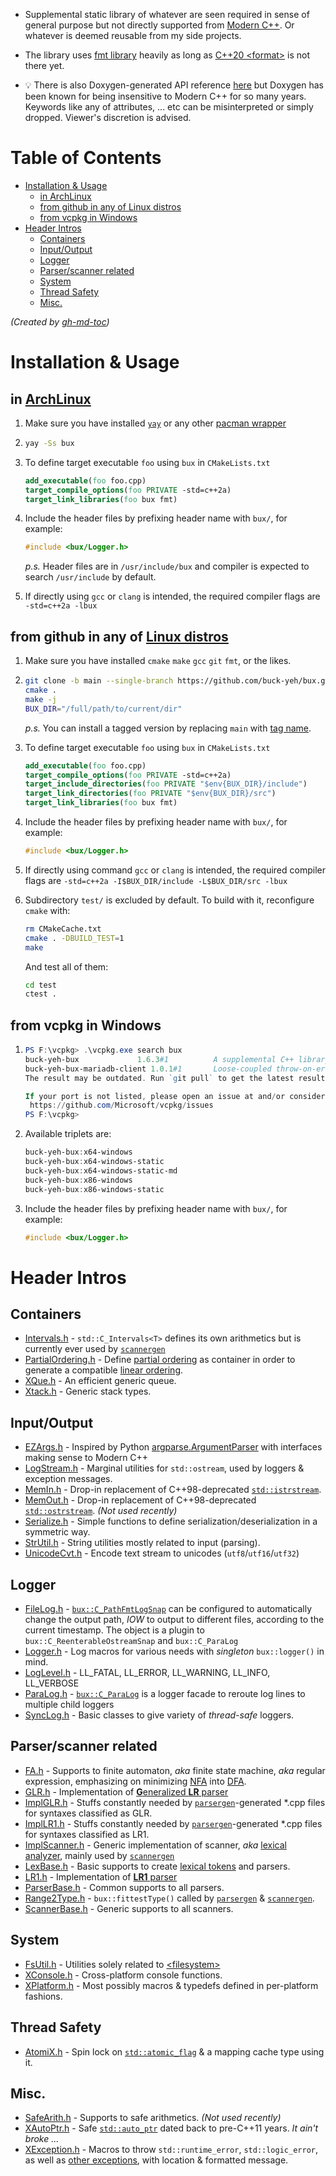 - Supplemental static library of whatever are seen required in sense of general purpose but not directly supported from [Modern C++](https://www.modernescpp.com/index.php/what-is-modern-c). Or whatever is deemed reusable from my side projects. 

- The library uses [fmt library](https://github.com/fmtlib/fmt) heavily as long as [C++20 \<format\>](https://en.cppreference.com/w/cpp/utility/format) is not there yet.

- 💡 There is also Doxygen-generated API reference [here](https://buck-yeh.github.io/bux/html/index.html) but Doxygen has been known for being insensitive to Modern C++ for so many years. Keywords like any of attributes, ... etc can be misinterpreted or simply dropped. Viewer's discretion is advised.

# Table of Contents
   * [Installation &amp; Usage](#installation--usage)
      * [in ArchLinux](#in-archlinux)
      * [from github in any of Linux distros](#from-github-in-any-of-linux-distros)
      * [from vcpkg in Windows](#from-vcpkg-in-windows)
   * [Header Intros](#header-intros)
      * [Containers](#containers)
      * [Input/Output](#inputoutput)
      * [Logger](#logger)
      * [Parser/scanner related](#parserscanner-related)
      * [System](#system)
      * [Thread Safety](#thread-safety)
      * [Misc.](#misc)

*(Created by [gh-md-toc](https://github.com/ekalinin/github-markdown-toc))*

# Installation & Usage

## in [ArchLinux](https://archlinux.org/)

1. Make sure you have installed [`yay`](https://aur.archlinux.org/packages/yay/) or any other [pacman wrapper](https://wiki.archlinux.org/index.php/AUR_helpers)

2. ~~~bash
   yay -Ss bux
   ~~~

3. To define target executable `foo` using `bux` in `CMakeLists.txt`

   ~~~cmake
   add_executable(foo foo.cpp)
   target_compile_options(foo PRIVATE -std=c++2a)
   target_link_libraries(foo bux fmt)
   ~~~

4. Include the header files by prefixing header name with `bux/`, for example:

   ~~~c++
   #include <bux/Logger.h>
   ~~~

   *p.s.* Header files are in `/usr/include/bux` and compiler is expected to search `/usr/include` by default.
5. If directly using `gcc` or `clang` is intended, the required compiler flags are `-std=c++2a -lbux`

## from github in any of [Linux distros](https://distrowatch.com/)

1. Make sure you have installed `cmake` `make` `gcc` `git` `fmt`, or the likes.

2. ~~~bash
   git clone -b main --single-branch https://github.com/buck-yeh/bux.git .
   cmake .
   make -j
   BUX_DIR="/full/path/to/current/dir"
   ~~~

   *p.s.* You can install a tagged version by replacing `main` with [tag name](https://github.com/buck-yeh/bux/tags).
3. To define target executable `foo` using `bux` in `CMakeLists.txt`

   ~~~cmake
   add_executable(foo foo.cpp)
   target_compile_options(foo PRIVATE -std=c++2a)
   target_include_directories(foo PRIVATE "$env{BUX_DIR}/include") 
   target_link_directories(foo PRIVATE "$env{BUX_DIR}/src") 
   target_link_libraries(foo bux fmt)
   ~~~

4. Include the header files by prefixing header name with `bux/`, for example:

   ~~~c++
   #include <bux/Logger.h>
   ~~~

5. If directly using command `gcc` or `clang` is intended, the required compiler flags are `-std=c++2a -I$BUX_DIR/include -L$BUX_DIR/src -lbux`
6. Subdirectory `test/` is excluded by default. To build with it, reconfigure `cmake` with:

   ~~~bash
   rm CMakeCache.txt
   cmake . -DBUILD_TEST=1
   make
   ~~~

   And test all of them:

   ~~~bash
   cd test
   ctest .
   ~~~

## from vcpkg in Windows

1. ~~~PowerShell
   PS F:\vcpkg> .\vcpkg.exe search bux
   buck-yeh-bux             1.6.3#1          A supplemental C++ library with functionalities not directly supported fro...
   buck-yeh-bux-mariadb-client 1.0.1#1       Loose-coupled throw-on-error C++20 wrapper classes and utilities over mysq...
   The result may be outdated. Run `git pull` to get the latest results.

   If your port is not listed, please open an issue at and/or consider making a pull request:
    https://github.com/Microsoft/vcpkg/issues
   PS F:\vcpkg>
   ~~~

2. Available triplets are:

   ~~~PowerShell
   buck-yeh-bux:x64-windows
   buck-yeh-bux:x64-windows-static
   buck-yeh-bux:x64-windows-static-md
   buck-yeh-bux:x86-windows
   buck-yeh-bux:x86-windows-static
   ~~~

3. Include the header files by prefixing header name with `bux/`, for example:

   ~~~c++
   #include <bux/Logger.h>
   ~~~

# Header Intros

## Containers

- [Intervals.h](include/bux/Intervals.h) - `std::C_Intervals<T>` defines its own arithmetics but is currently ever used by [`scannergen`](https://github.com/buck-yeh/parsergen/tree/main/ScannerGen)
- [PartialOrdering.h](include/bux/PartialOrdering.h) - Define [partial ordering](https://en.wikipedia.org/wiki/Partially_ordered_set) as container in order to generate a compatible [linear ordering](https://en.wikipedia.org/wiki/Total_order). 
- [XQue.h](include/bux/XQue.h) - An efficient generic queue. 
- [Xtack.h](include/bux/Xtack.h) - Generic stack types. 

## Input/Output

- [EZArgs.h](include/bux/EZArgs.h) - Inspired by Python [argparse.ArgumentParser](https://docs.python.org/3/library/argparse.html#argumentparser-objects) with interfaces making sense to Modern C++
- [LogStream.h](include/bux/LogStream.h) - Marginal utilities for `std::ostream`, used by loggers & exception messages.
- [MemIn.h](include/bux/MemIn.h) - Drop-in replacement of C++98-deprecated [`std::istrstream`](https://en.cppreference.com/w/cpp/io/istrstream).
- [MemOut.h](include/bux/MemOut.h) - Drop-in replacement of C++98-deprecated [`std::ostrstream`](https://en.cppreference.com/w/cpp/io/ostrstream). *(Not used recently)*
- [Serialize.h](include/bux/Serialize.h) - Simple functions to define serialization/deserialization in a symmetric way.
- [StrUtil.h](include/bux/StrUtil.h) - String utilities mostly related to input (parsing).
- [UnicodeCvt.h](include/bux/UnicodeCvt.h) - Encode text stream to unicodes (`utf8`/`utf16`/`utf32`)

## Logger

- [FileLog.h](include/bux/FileLog.h) - [`bux::C_PathFmtLogSnap`](https://buck-yeh.github.io/bux/html/classbux_1_1C__PathFmtLogSnap.html) can be configured to automatically change the output path, *IOW* to output to different files, according to the current timestamp. The object is a plugin to `bux::C_ReenterableOstreamSnap` and `bux::C_ParaLog`
- [Logger.h](include/bux/Logger.h) - Log macros for various needs with *singleton* `bux::logger()` in mind.
- [LogLevel.h](include/bux/LogLevel.h) - LL_FATAL, LL_ERROR, LL_WARNING, LL_INFO, LL_VERBOSE
- [ParaLog.h](include/bux/ParaLog.h) - [`bux::C_ParaLog`](https://buck-yeh.github.io/bux/html/classbux_1_1C__ParaLog.html) is a logger facade to reroute log lines to multiple child loggers 
- [SyncLog.h](include/bux/SyncLog.h) - Basic classes to give variety of *thread-safe* loggers.

## Parser/scanner related

- [FA.h](include/bux/FA.h) - Supports to finite automaton, *aka* finite state machine, *aka* regular expression, emphasizing on minimizing [NFA](https://en.wikipedia.org/wiki/Nondeterministic_finite_automaton) into [DFA](https://en.wikipedia.org/wiki/Deterministic_finite_automaton).
- [GLR.h](include/bux/GLR.h) - Implementation of [**G**eneralized **LR** parser](https://en.wikipedia.org/wiki/GLR_parser)
- [ImplGLR.h](include/bux/ImplGLR.h) - Stuffs constantly needed by [`parsergen`](https://github.com/buck-yeh/parsergen/tree/main/ParserGen)-generated *.cpp files for syntaxes classified as GLR.
- [ImplLR1.h](include/bux/ImplLR1.h) - Stuffs constantly needed by [`parsergen`](https://github.com/buck-yeh/parsergen/tree/main/ParserGen)-generated *.cpp files for syntaxes classified as LR1.
- [ImplScanner.h](include/bux/ImplScanner.h) - Generic implementation of scanner, *aka* [lexical analyzer](https://en.wikipedia.org/wiki/Lexical_analysis), mainly used by [`scannergen`](https://github.com/buck-yeh/parsergen/tree/main/ScannerGen)
- [LexBase.h](include/bux/LexBase.h) - Basic supports to create [lexical tokens](https://en.wikipedia.org/wiki/Lexical_analysis#Token) and parsers. 
- [LR1.h](include/bux/LR1.h) - Implementation of [**LR1** parser](https://en.wikipedia.org/wiki/Canonical_LR_parser)
- [ParserBase.h](include/bux/ParserBase.h) - Common supports to all parsers.
- [Range2Type.h](include/bux/Range2Type.h) - `bux::fittestType()` called by [`parsergen`](https://github.com/buck-yeh/parsergen/tree/main/ParserGen) & [`scannergen`](https://github.com/buck-yeh/parsergen/tree/main/ScannerGen).
- [ScannerBase.h](include/bux/ScannerBase.h) - Generic supports to all scanners.

## System

- [FsUtil.h](include/bux/FsUtil.h) - Utilities solely related to [\<filesystem\>](https://en.cppreference.com/w/cpp/header/filesystem)
- [XConsole.h](include/bux/XConsole.h) - Cross-platform console functions.
- [XPlatform.h](include/bux/XPlatform.h) - Most possibly macros & typedefs defined in per-platform fashions.

## Thread Safety

- [AtomiX.h](include/bux/AtomiX.h) - Spin lock on [`std::atomic_flag`](https://en.cppreference.com/w/cpp/atomic/atomic_flag) & a mapping cache type using it.

## Misc.

- [SafeArith.h](include/bux/SafeArith.h) - Supports to safe arithmetics. *(Not used recently)*
- [XAutoPtr.h](include/bux/XAutoPtr.h) - Safe [`std::auto_ptr`](https://en.cppreference.com/w/cpp/memory/auto_ptr) dated back to pre-C++11 years. *It ain't broke ...*
- [XException.h](include/bux/XException.h) - Macros to throw `std::runtime_error`, `std::logic_error`, as well as [other exceptions](https://en.cppreference.com/w/cpp/header/stdexcept), with location & formatted message.
